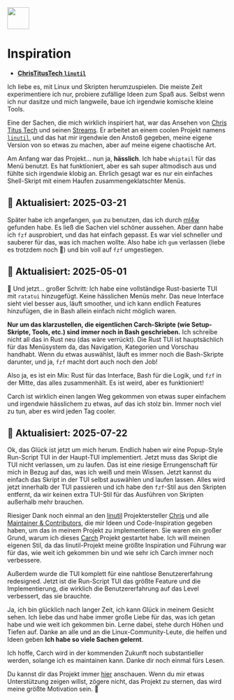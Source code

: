 <img src="https://cdn-icons-png.flaticon.com/128/7119/7119415.png" width="50" />

<br>

# Inspiration

- **[ChrisTitusTech `linutil`](https://github.com/ChrisTitusTech/linutil/)**  

Ich liebe es, mit Linux und Skripten herumzuspielen. Die meiste Zeit experimentiere ich nur, probiere zufällige Ideen zum Spaß aus. Selbst wenn ich nur dasitze und mich langweile, baue ich irgendwie komische kleine Tools.

Eine der Sachen, die mich wirklich inspiriert hat, war das Ansehen von [Chris Titus Tech](https://www.youtube.com/@ChrisTitusTech) und seinen [Streams](https://www.youtube.com/@TitusTechTalk). Er arbeitet an einem coolen Projekt namens [`linutil`](https://github.com/ChrisTitusTech/linutil/), und das hat mir irgendwie den Anstoß gegeben, meine eigene Version von so etwas zu machen, aber auf meine eigene chaotische Art.

Am Anfang war das Projekt... nun ja, **hässlich**. Ich habe `whiptail` für das Menü benutzt. Es hat funktioniert, aber es sah super altmodisch aus und fühlte sich irgendwie klobig an. Ehrlich gesagt war es nur ein einfaches Shell-Skript mit einem Haufen zusammengeklatschter Menüs.

## 📅 **Aktualisiert: 2025-03-21**  

Später habe ich angefangen, `gum` zu benutzen, das ich durch [ml4w](https://github.com/mylinuxforwork) gefunden habe. Es ließ die Sachen viel schöner aussehen. Aber dann habe ich `fzf` ausprobiert, und das hat einfach gepasst. Es war viel schneller und sauberer für das, was ich machen wollte. Also habe ich `gum` verlassen (liebe es trotzdem noch 💖) und bin voll auf `fzf` umgestiegen.

## 📅 **Aktualisiert: 2025-05-01**  

🦀 Und jetzt... großer Schritt: Ich habe eine vollständige Rust-basierte TUI mit `ratatui` hinzugefügt. Keine hässlichen Menüs mehr. Das neue Interface sieht viel besser aus, läuft smoother, und ich kann endlich Features hinzufügen, die in Bash allein einfach nicht möglich waren.

**Nur um das klarzustellen, die eigentlichen Carch-Skripte (wie Setup-Skripte, Tools, etc.) sind immer noch in Bash geschrieben.** Ich schreibe nicht all das in Rust neu (das wäre verrückt). Die Rust TUI ist hauptsächlich für das Menüsystem da, das Navigation, Kategorien und Vorschau handhabt. Wenn du etwas auswählst, läuft es immer noch die Bash-Skripte darunter, und ja, `fzf` macht dort auch noch den Job!

Also ja, es ist ein Mix: Rust für das Interface, Bash für die Logik, und `fzf` in der Mitte, das alles zusammenhält. Es ist weird, aber es funktioniert!

Carch ist wirklich einen langen Weg gekommen von etwas super einfachem und irgendwie hässlichem zu etwas, auf das ich stolz bin. Immer noch viel zu tun, aber es wird jeden Tag cooler.

## 📅 **Aktualisiert: 2025-07-22**

Ok, das Glück ist jetzt um mich herum. Endlich haben wir eine Popup-Style Run-Script TUI in der Haupt-TUI implementiert. Jetzt muss das Skript die TUI nicht verlassen, um zu laufen. Das ist eine riesige Errungenschaft für mich in Bezug auf das, was ich weiß und mein Wissen. Jetzt kannst du einfach das Skript in der TUI selbst auswählen und laufen lassen. Alles wird jetzt innerhalb der TUI passieren und ich habe den `fzf`-Stil aus den Skripten entfernt, da wir keinen extra TUI-Stil für das Ausführen von Skripten außerhalb mehr brauchen.

Riesiger Dank noch einmal an den [linutil](https://github.com/ChrisTitusTech/linutil) Projektersteller [Chris](https://github.com/ChrisTitusTech) und alle [Maintainer & Contributors](https://github.com/ChrisTitusTech/linutil/graphs/contributors), die mir Ideen und Code-Inspiration gegeben haben, um das in meinem Projekt zu implementieren. Sie waren ein großer Grund, warum ich dieses [Carch](https://github.com/harilvfs/carch) Projekt gestartet habe. Ich will meinen eigenen Stil, da das linutil-Projekt meine größte Inspiration und Führung war für das, wie weit ich gekommen bin und wie sehr ich Carch immer noch verbessere.

Außerdem wurde die TUI komplett für eine nahtlose Benutzererfahrung redesigned. Jetzt ist die Run-Script TUI das größte Feature und die Implementierung, die wirklich die Benutzererfahrung auf das Level verbessert, das sie brauchte.

Ja, ich bin glücklich nach langer Zeit, ich kann Glück in meinem Gesicht sehen. Ich liebe das und habe immer große Liebe für das, was ich getan habe und wie weit ich gekommen bin. Lerne dabei, stehe durch Höhen und Tiefen auf. Danke an alle und an die Linux-Community-Leute, die helfen und Ideen geben **Ich habe so viele Sachen gelernt**.

Ich hoffe, Carch wird in der kommenden Zukunft noch substantieller werden, solange ich es maintainen kann. Danke dir noch einmal fürs Lesen.

Du kannst dir das Projekt immer [hier](https://github.com/harilvfs) anschauen. Wenn du mir etwas Unterstützung zeigen willst, zögere nicht, das Projekt zu sternen, das wird meine größte Motivation sein. 🙂